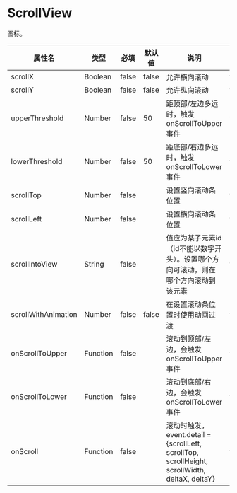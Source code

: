 # ScrollView

图标。

| 属性名 | 类型 | 必填 | 默认值 | 说明 | 微信 | 支付宝 | 百度 | 快应用 | H5 |
| --- | --- | --- | --- | --- | --- | --- | --- | --- | --- |
| scrollX | Boolean | false | false | 允许横向滚动 | false | false | false | false | true |
| scrollY | Boolean | false | false | 允许纵向滚动 | false | false | false | false | true |
| upperThreshold | Number | false | 50 | 距顶部/左边多远时，触发 onScrollToUpper 事件 | false | false | false | false | true |
| lowerThreshold | Number | false | 50 | 距底部/右边多远时，触发 onScrollToLower 事件 | false | false | false | false | true |
| scrollTop | Number | false |  | 设置竖向滚动条位置 | false | false | false | false | true |
| scrollLeft | Number | false |  | 设置横向滚动条位置 | false | false | false | false | true |
| scrollIntoView | String | false |  | 值应为某子元素id（id不能以数字开头）。设置哪个方向可滚动，则在哪个方向滚动到该元素 | false | false | false | false | true |
| scrollWithAnimation | Number | false | false | 在设置滚动条位置时使用动画过渡 | false | false | false | false | true |
| onScrollToUpper | Function | false |  | 滚动到顶部/左边，会触发 onScrollToUpper 事件 | false | false | false | false | true |
| onScrollToLower | Function | false |  | 滚动到底部/右边，会触发 onScrollToLower 事件 | false | false | false | false | true |
| onScroll | Function | false |  | 滚动时触发，event.detail = {scrollLeft, scrollTop, scrollHeight, scrollWidth, deltaX, deltaY} | false | false | false | false | true |